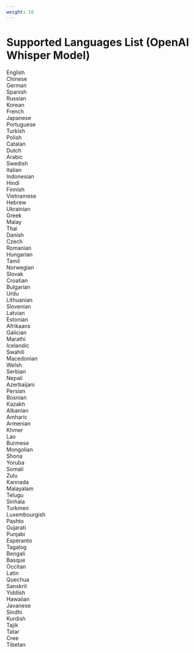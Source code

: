 ```yaml
---
weight: 10
---
```


# Supported Languages List (OpenAI Whisper Model)

English</br>
Chinese</br>
German</br>
Spanish</br>
Russian</br>
Korean</br>
French</br>
Japanese</br>
Portuguese</br>
Turkish</br>
Polish</br>
Catalan</br>
Dutch</br>
Arabic</br>
Swedish</br>
Italian</br>
Indonesian</br>
Hindi</br>
Finnish</br>
Vietnamese</br>
Hebrew</br>
Ukrainian</br>
Greek</br>
Malay</br>
Thai</br>
Danish</br>
Czech</br>
Romanian</br>
Hungarian</br>
Tamil</br>
Norwegian</br>
Slovak</br>
Croatian</br>
Bulgarian</br>
Urdu</br>
Lithuanian</br>
Slovenian</br>
Latvian</br>
Estonian</br>
Afrikaans</br>
Galician</br>
Marathi</br>
Icelandic</br>
Swahili</br>
Macedonian</br>
Welsh</br>
Serbian</br>
Nepali</br>
Azerbaijani</br>
Persian</br>
Bosnian</br>
Kazakh</br>
Albanian</br>
Amharic</br>
Armenian</br>
Khmer</br>
Lao</br>
Burmese</br>
Mongolian</br>
Shona</br>
Yoruba</br>
Somali</br>
Zulu</br>
Kannada</br>
Malayalam</br>
Telugu</br>
Sinhala</br>
Turkmen</br>
Luxembourgish</br>
Pashto</br>
Gujarati</br>
Punjabi</br>
Esperanto</br>
Tagalog</br>
Bengali</br>
Basque</br>
Occitan</br>
Latin</br>
Quechua</br>
Sanskrit</br>
Yiddish</br>
Hawaiian</br>
Javanese</br>
Sindhi</br>
Kurdish</br>
Tajik</br>
Tatar</br>
Cree</br>
Tibetan</br>
